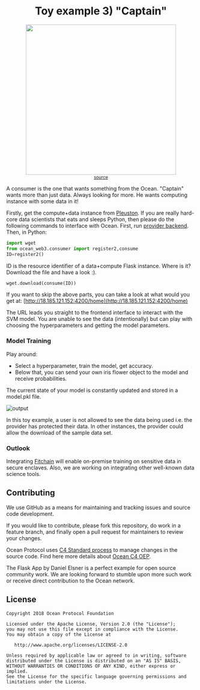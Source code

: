 <h1 align='center'> Toy example 3) "Captain"</h1>

<p align="center">
  <img width="400" src="https://media.giphy.com/media/KzlCvI1DGtkre/giphy.gif" /><br />
   <sup><a href="https://www.gifbay.com/gif/pirate_bay_here_i_come-27420/">source</a></sup>
</p>

A consumer is the one that wants something from the Ocean. "Captain" wants more than just data. Always looking for more. He wants computing instance with some data in it!

Firstly, get the compute+data instance from [Pleuston](https://github.com/oceanprotocol/pleuston). If you are really hard-core data scientists that eats and sleeps Python, then please do the following commands to interface with Ocean. First, run [provider backend](https://github.com/oceanprotocol/provider-backend). Then, in Python:
```python
import wget
from ocean_web3.consumer import register2,consume
ID=register2()
```
ID is the resource identifier of a data+compute Flask instance. Where is it? Download the file and have a look :). 
```python
wget.download(consume(ID))
```

If you want to skip the above parts, you can take a look at what would you get at: 
[http://18.185.121.152:4200/home](http://18.185.121.152:4200/home)

The URL leads you straight to the frontend interface to interact with the SVM model. You are unable to see the data (intentionally) but can play with choosing the hyperparameters and getting the model parameters. 

### Model Training

Play around:
- Select a hyperparameter, train the model, get accuracy. 
- Below that, you can send your own iris flower object to the model and receive probabilities.

The current state of your model is constantly updated and stored in a model.pkl file.

![output](https://user-images.githubusercontent.com/15385040/44090861-e52322b6-9fcb-11e8-9a0b-f5d8dcdd2cf0.gif)

In this toy example, a user is not allowed to see the data being used i.e. the provider has protected their data. In other instances, the provider could allow the download of the sample data set.

### Outlook

Integrating [Fitchain](https://fitchain.io/) will enable on-premise training on sensitive data in secure enclaves. 
Also, we are working on integrating other well-known data science tools. 

## Contributing

We use GitHub as a means for maintaining and tracking issues and source code development.

If you would like to contribute, please fork this repository, do work in a feature branch, and finally open a pull request for maintainers to review your changes.

Ocean Protocol uses [C4 Standard process](https://github.com/unprotocols/rfc/blob/master/1/README.md) to manage changes in the source code.  Find here more details about [Ocean C4 OEP](https://github.com/oceanprotocol/OEPs/tree/master/1).

The Flask App by Daniel Elsner is a perfect example for open source community work. We are looking forward to stumble upon more such work or receive direct 
contribution to the Ocean network. 

## License

```
Copyright 2018 Ocean Protocol Foundation

Licensed under the Apache License, Version 2.0 (the "License");
you may not use this file except in compliance with the License.
You may obtain a copy of the License at

   http://www.apache.org/licenses/LICENSE-2.0

Unless required by applicable law or agreed to in writing, software
distributed under the License is distributed on an "AS IS" BASIS,
WITHOUT WARRANTIES OR CONDITIONS OF ANY KIND, either express or implied.
See the License for the specific language governing permissions and
limitations under the License.
```
